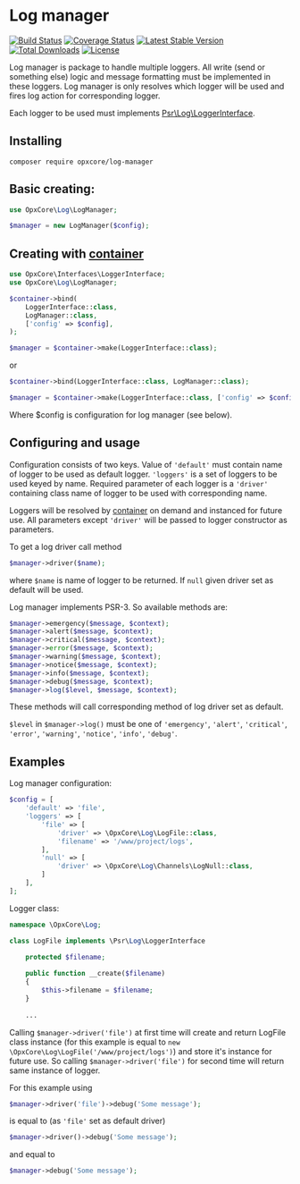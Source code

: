 # Log manager
[![Build Status](https://travis-ci.org/opxcore/log-manager.svg?branch=master)](https://travis-ci.org/opxcore/log-manager)
[![Coverage Status](https://coveralls.io/repos/github/opxcore/log-manager/badge.svg?branch=master)](https://coveralls.io/github/opxcore/log-manager?branch=master)
[![Latest Stable Version](https://poser.pugx.org/opxcore/log-manager/v/stable)](https://packagist.org/packages/opxcore/log-manager)
[![Total Downloads](https://poser.pugx.org/opxcore/log-manager/downloads)](https://packagist.org/packages/opxcore/log-manager)
[![License](https://poser.pugx.org/opxcore/log-manager/license)](https://packagist.org/packages/opxcore/log-manager)

Log manager is package to handle multiple loggers. All write (send or something else) 
logic and message formatting must be implemented in these loggers. Log manager is only
resolves which logger will be used and fires log action for corresponding logger.

Each logger to be used must implements 
[Psr\Log\LoggerInterface](https://github.com/php-fig/fig-standards/blob/master/accepted/PSR-3-logger-interface.md#3-psrlogloggerinterface).
 
## Installing
```
composer require opxcore/log-manager
```
## Basic creating:
```php
use OpxCore\Log\LogManager;

$manager = new LogManager($config);
```

## Creating with [container](https://github.com/opxcore/container)
```php
use OpxCore\Interfaces\LoggerInterface;
use OpxCore\Log\LogManager;

$container->bind(
    LoggerInterface::class,
    LogManager::class,
    ['config' => $config],
);

$manager = $container->make(LoggerInterface::class);
```
or
```php
$container->bind(LoggerInterface::class, LogManager::class);

$manager = $container->make(LoggerInterface::class, ['config' => $config]);
```
Where $config is configuration for log manager (see below).

## Configuring and usage
Configuration consists of two keys. Value of `'default'` must contain name of
logger to be used as default logger. `'loggers'` is a set of loggers to be used
keyed by name. Required parameter of each logger is a `'driver'` containing class
name of logger to be used with corresponding name.

Loggers will be resolved by [container](https://github.com/opxcore/container) on 
demand and instanced for future use. All parameters except `'driver'` will be 
passed to logger constructor as parameters. 
  
To get a log driver call method 
```php
$manager->driver($name);
```
where `$name` is name of logger to be returned. If `null` given driver set as default
will be used.

Log manager implements PSR-3. So available methods are:
```php
$manager->emergency($message, $context);
$manager->alert($message, $context);
$manager->critical($message, $context);
$manager->error($message, $context);
$manager->warning($message, $context);
$manager->notice($message, $context);
$manager->info($message, $context);
$manager->debug($message, $context);
$manager->log($level, $message, $context);
```
These methods will call corresponding method of log driver set as default.

`$level` in `$manager->log()` must be one of `'emergency'`, `'alert'`, `'critical'`,
`'error'`, `'warning'`, `'notice'`, `'info'`, `'debug'`.

## Examples
Log manager configuration:
```php
$config = [
    'default' => 'file',    
    'loggers' => [
        'file' => [
            'driver' => \OpxCore\Log\LogFile::class,
            'filename' => '/www/project/logs',
        ],
        'null' => [
            'driver' => \OpxCore\Log\Channels\LogNull::class,
        ]
    ],
];
```
Logger class:
```php
namespace \OpxCore\Log;

class LogFile implements \Psr\Log\LoggerInterface

    protected $filename;
    
    public function __create($filename)
    {
        $this->filename = $filename;
    }
    
    ...
```
Calling `$manager->driver('file')` at first time will create and return LogFile class 
instance (for this example is equal to `new \OpxCore\Log\LogFile('/www/project/logs')`) 
and store it's instance for future use. So calling `$manager->driver('file')` for 
second time will return same instance of logger.

For this example using
```php
$manager->driver('file')->debug('Some message');
```
is equal to (as `'file'` set as default driver)
```php
$manager->driver()->debug('Some message');
```
and equal to
```php
$manager->debug('Some message');
```

